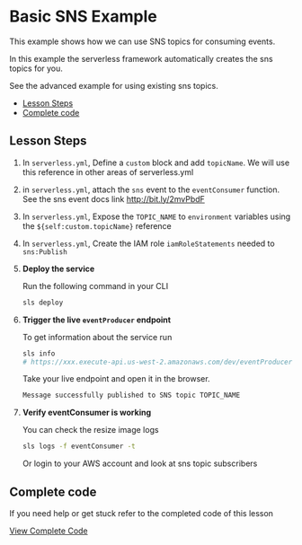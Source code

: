 # Basic SNS Example

This example shows how we can use SNS topics for consuming events.

In this example the serverless framework automatically creates the sns topics for you.

See the advanced example for using existing sns topics.

- [Lesson Steps](#lesson-steps)
- [Complete code](#complete-code)

## Lesson Steps

1. In `serverless.yml`, Define a `custom` block and add `topicName`. We will use this reference in other areas of serverless.yml

2. in `serverless.yml`, attach the `sns` event to the `eventConsumer` function. See the sns event docs link http://bit.ly/2mvPbdF

3. In `serverless.yml`, Expose the `TOPIC_NAME` to `environment` variables using the `${self:custom.topicName}` reference

4. In `serverless.yml`, Create the IAM role `iamRoleStatements` needed to `sns:Publish`

5. **Deploy the service**

    Run the following command in your CLI

    ```bash
    sls deploy
    ```

6. **Trigger the live `eventProducer` endpoint**

    To get information about the service run
    ```bash
    sls info
    # https://xxx.execute-api.us-west-2.amazonaws.com/dev/eventProducer
    ```

    Take your live endpoint and open it in the browser.

    ```bash
    Message successfully published to SNS topic TOPIC_NAME
    ```

7. **Verify eventConsumer is working**

    You can check the resize image logs

    ```bash
    sls logs -f eventConsumer -t
    ```

    Or login to your AWS account and look at sns topic subscribers






## Complete code

If you need help or get stuck refer to the completed code of this lesson

[View Complete Code](https://github.com/DavidWells/serverless-workshop/tree/master/lessons-code-complete/events/sns/sns-basic)
